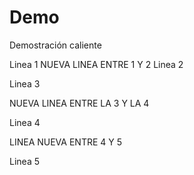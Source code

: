 # Demo
Demostración caliente

Linea 1
NUEVA LINEA ENTRE 1 Y 2
Linea 2

Linea 3

NUEVA LINEA ENTRE LA 3 Y LA 4

Linea 4

LINEA NUEVA ENTRE 4 Y 5

Linea 5
